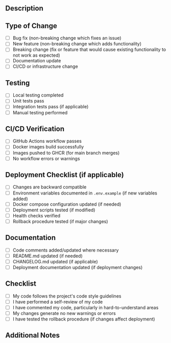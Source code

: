 ## Description

<!-- Provide a clear and concise description of your changes -->

## Type of Change

- [ ] Bug fix (non-breaking change which fixes an issue)
- [ ] New feature (non-breaking change which adds functionality)
- [ ] Breaking change (fix or feature that would cause existing functionality to not work as expected)
- [ ] Documentation update
- [ ] CI/CD or infrastructure change

## Testing

<!-- Describe the tests you ran to verify your changes -->

- [ ] Local testing completed
- [ ] Unit tests pass
- [ ] Integration tests pass (if applicable)
- [ ] Manual testing performed

## CI/CD Verification

- [ ] GitHub Actions workflow passes
- [ ] Docker images build successfully
- [ ] Images pushed to GHCR (for main branch merges)
- [ ] No workflow errors or warnings

## Deployment Checklist (if applicable)

- [ ] Changes are backward compatible
- [ ] Environment variables documented in `.env.example` (if new variables added)
- [ ] Docker compose configuration updated (if needed)
- [ ] Deployment scripts tested (if modified)
- [ ] Health checks verified
- [ ] Rollback procedure tested (if major changes)

## Documentation

- [ ] Code comments added/updated where necessary
- [ ] README.md updated (if needed)
- [ ] CHANGELOG.md updated (if applicable)
- [ ] Deployment documentation updated (if deployment changes)

## Checklist

- [ ] My code follows the project's code style guidelines
- [ ] I have performed a self-review of my code
- [ ] I have commented my code, particularly in hard-to-understand areas
- [ ] My changes generate no new warnings or errors
- [ ] I have tested the rollback procedure (if changes affect deployment)

## Additional Notes

<!-- Add any additional context, screenshots, or information -->

